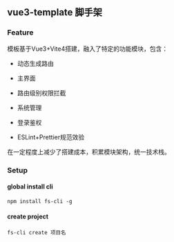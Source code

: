 ## vue3-template 脚手架

### Feature

模板基于Vue3+Vite4搭建，融入了特定的功能模块，包含：

- 动态生成路由

- 主界面

- 路由级别权限拦截

- 系统管理

- 登录鉴权

- ESLint+Prettier规范效验

  

在一定程度上减少了搭建成本，积累模块架构，统一技术栈。

### Setup

#### global install cli
`npm install fs-cli -g`

#### create project
`fs-cli create 项目名`



